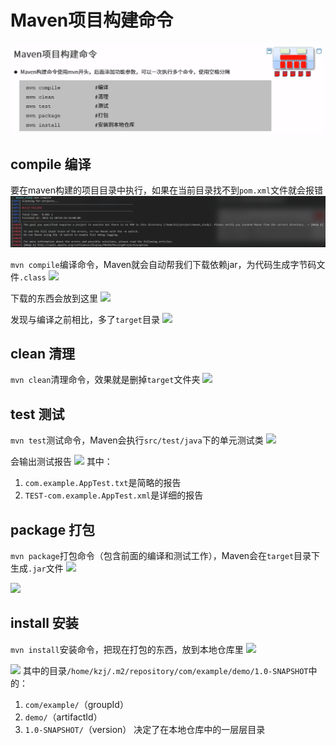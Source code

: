 # Maven项目构建命令

![](2022-12-20-23-10-17.png)

## compile 编译

要在maven构建的项目目录中执行，如果在当前目录找不到```pom.xml```文件就会报错
![](2022-12-20-23-13-04.png)

```mvn compile```编译命令，Maven就会自动帮我们下载依赖jar，为代码生成字节码文件```.class```
![](2022-12-20-23-14-28.png)

下载的东西会放到这里
![](2022-12-20-23-28-45.png)

发现与编译之前相比，多了```target```目录
![](2022-12-20-23-31-09.png)

## clean 清理

```mvn clean```清理命令，效果就是删掉```target```文件夹
![](2022-12-20-23-32-40.png)

## test 测试

```mvn test```测试命令，Maven会执行```src/test/java```下的单元测试类
![](2022-12-20-23-38-41.png)

会输出测试报告
![](2022-12-20-23-42-27.png)
其中：
1. ```com.example.AppTest.txt```是简略的报告
2. ```TEST-com.example.AppTest.xml```是详细的报告

## package 打包

```mvn package```打包命令（包含前面的编译和测试工作），Maven会在```target```目录下生成```.jar```文件
![](2022-12-20-23-47-04.png)

![](2022-12-20-23-51-42.png)

## install 安装

```mvn install```安装命令，把现在打包的东西，放到本地仓库里
![](2022-12-20-23-56-17.png)

![](2022-12-20-23-59-17.png)
其中的目录```/home/kzj/.m2/repository/com/example/demo/1.0-SNAPSHOT```中的：
1. ```com/example/```（groupId）
2. ```demo/```（artifactId）
3. ```1.0-SNAPSHOT/```（version）
决定了在本地仓库中的一层层目录




